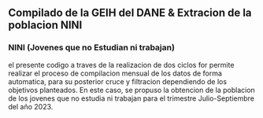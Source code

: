 ## Compilado de la GEIH del DANE & Extracion de la poblacion NINI 
### NINI (Jovenes que no Estudian ni trabajan)

el presente codigo a traves de la realizacion de dos ciclos for permite realizar el proceso de compilacion mensual de los datos de forma automatica, para su posterior cruce y filtracion dependiendo de los objetivos planteados.
En este caso, se propuso la obtencion de la poblacion de los jovenes que no estudia ni trabajan para el trimestre Julio-Septiembre del año 2023.
